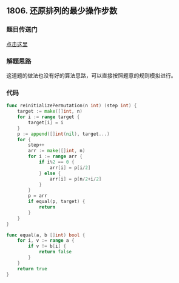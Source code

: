 ## 1806. 还原排列的最少操作步数

### 题目传送门

[点击这里](https://leetcode.cn/problems/minimum-number-of-operations-to-reinitialize-a-permutation/)

### 解题思路

这道题的做法也没有好的算法思路，可以直接按照题意的规则模拟进行。

### 代码

```go
func reinitializePermutation(n int) (step int) {
	target := make([]int, n)
	for i := range target {
		target[i] = i
	}
	p := append([]int(nil), target...)
	for {
		step++
		arr := make([]int, n)
		for i := range arr {
			if i%2 == 0 {
				arr[i] = p[i/2]
			} else {
				arr[i] = p[n/2+i/2]
			}
		}
		p = arr
		if equal(p, target) {
			return 
		}
	}
}

func equal(a, b []int) bool {
	for i, v := range a {
		if v != b[i] {
			return false
		}
	}
	return true
}

```